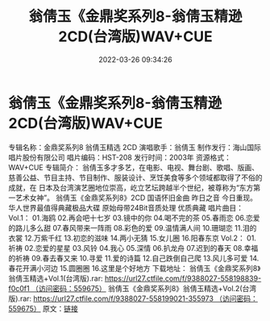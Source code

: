﻿---
title: 翁倩玉《金鼎奖系列8-翁倩玉精逊2CD(台湾版)WAV+CUE
date: 2022-03-26 09:34:26
categories: WAV车载音乐、镜像
tags: 华语中文
---
# 翁倩玉《金鼎奖系列8-翁倩玉精逊2CD(台湾版)WAV+CUE

专辑名称：金鼎奖系列8 翁倩玉精选
2CD
演唱歌手：翁倩玉
制作发行：海山国际唱片股份有限公司
唱片编码：HST-208
发行时间：2003年
资源格式：WAV+CUE
专辑简介：
翁倩玉多才多艺，在电影、电视、舞台剧、歌唱、版画、慈善公益、节目主持、节目制作、服装设计、烹饪美食等多个领域都取得了不俗的成就，在
日本及台湾演艺圈地位崇高，屹立艺坛跨越半个世纪，被尊称为“东方第一艺术女神”。
翁倩玉《金鼎奖系列8》2CD
国语怀旧金曲 昨日之音 今日重现。华人世界最值得典藏极品大碟 原始母带24Bit音质处理 优质典藏
唱片曲目：
Vol.1：
01.海鸥
02.再会吧十七岁
03.镜中的你
04.喝不完的茶
05.春雨恋
06.恋爱的路儿多么甜
07.春风带来一阵雨
08.彩色的爱
09.温情满人间
10.珊瑚恋
11.泪的衣裳
12.万紫千红
13.初恋的滋味
14.两小无猜
15.女儿圈
16.阳春东京
Vol.2：
01.祈祷
02.恋爱的星星
03.风铃
04.我心
05.深情
06.扒龙舟
07.迟到的春天
08.幸福的祈祷
09.春去春又来
10.寻爱
11.爱的诗篇
12.自己跌倒自己爬
13.风儿多可爱
14.春花开满小河边
15.圆圈圈
16.这里是个好地方
下载地址：
翁倩玉《金鼎奖系列8》翁倩玉精选+Vol.1(台湾版).rar: https://url27.ctfile.com/f/9388027-558198839-f0c0f1 （访问密码：559675）
翁倩玉《金鼎奖系列8》翁倩玉精选+Vol.2(台湾版).rar: https://url27.ctfile.com/f/9388027-558199021-355973 （访问密码：559675）
原文：[链接](https://blog.sina.com.cn/s/blog_1647c7e7601030wdx.html)